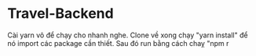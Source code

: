 # Travel-Backend
Cài yarn vô để chạy cho nhanh nghe.
Clone về xong chạy "yarn install" để nó import các package cần thiết.
Sau đó run bằng cách chaỵ "npm r
